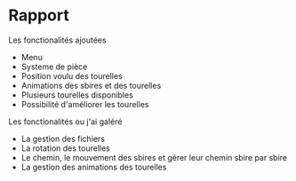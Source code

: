 # Rapport

Les fonctionalités ajoutées
 - Menu
 - Systeme de pièce
 - Position voulu des tourelles
 - Animations des sbires et des tourelles
 - Plusieurs tourelles disponibles
 - Possibilité d'améliorer les tourelles

Les fonctionalités ou j'ai galéré
 - La gestion des fichiers
 - La rotation des tourelles
 - Le chemin, le mouvement des sbires et gérer leur chemin sbire par sbire
 - La gestion des animations des tourelles

